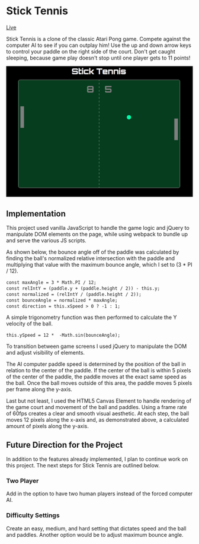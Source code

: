 # Stick Tennis

[Live](http://www.wesleyrobinson.me/stick-tennis)

Stick Tennis is a clone of the classic Atari Pong game.  Compete against the computer AI to see if you can outplay him! Use the up and down arrow keys to control your paddle on the right side of the court. Don't get caught sleeping, because game play doesn't stop until one player gets to 11 points!

![Alt text](assets/images/stick-tennis.png)

## Implementation

This project used vanilla JavaScript to handle the game logic and jQuery to manipulate DOM elements on the page, while using webpack to bundle up and serve the various JS scripts.  

As shown below, the bounce angle off of the paddle was calculated by finding the ball's normalized relative intersection with the paddle and multiplying that value with the maximum bounce angle, which I set to (3 * PI / 12).  

```
const maxAngle = 3 * Math.PI / 12;
const relIntY = (paddle.y + (paddle.height / 2)) - this.y;
const normalized = (relIntY / (paddle.height / 2));
const bounceAngle = normalized * maxAngle;
const direction = this.xSpeed > 0 ? -1 : 1;
```

A simple trigonometry function was then performed to calculate the Y velocity of the ball.  

```
this.ySpeed = 12 *  -Math.sin(bounceAngle);
```

To transition between game screens I used jQuery to manipulate the DOM and adjust visibility of elements.  

The AI computer paddle speed is determined by the position of the ball in relation to the center of the paddle.  If the center of the ball is within 5 pixels of the center of the paddle, the paddle moves at the exact same speed as the ball.  Once the ball moves outside of this area, the paddle moves 5 pixels per frame along the y-axis.  

Last but not least, I used the HTML5 Canvas Element to handle rendering of the game court and movement of the ball and paddles.  Using a frame rate of 60fps creates a clear and smooth visual aesthetic.  At each step, the ball moves 12 pixels along the x-axis and, as demonstrated above, a calculated amount of pixels along the y-axis.   

## Future Direction for the Project

In addition to the features already implemented, I plan to continue work on this project.  The next steps for Stick Tennis are outlined below.

### Two Player

Add in the option to have two human players instead of the forced computer AI.

### Difficulty Settings

Create an easy, medium, and hard setting that dictates speed and the ball and paddles.  Another option would be to adjust maximum bounce angle.  
